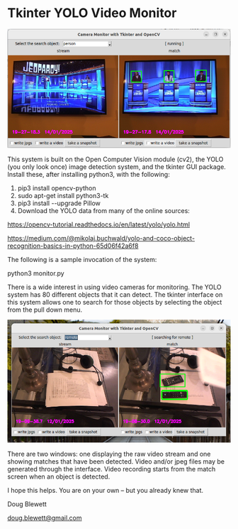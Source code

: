 # Tkinter YOLO Video Monitor

![alt text](https://github.com/blewett/monitor-tkinter-yolo/blob/main/jeopardy.png?raw=true)

This system is built on the Open Computer Vision module (cv2), the YOLO (you only look once) image detection system, and the  tkinter GUI package. Install these, after installing python3, with the following:

1. pip3 install opencv-python
2. sudo apt-get install python3-tk
3. pip3 install --upgrade Pillow
4. Download the YOLO data from many of the online sources:

https://opencv-tutorial.readthedocs.io/en/latest/yolo/yolo.html

https://medium.com/@mikolaj.buchwald/yolo-and-coco-object-recognition-basics-in-python-65d06f42a6f8

The following is a sample invocation of the system:

python3 monitor.py

There is a wide interest in using video cameras for monitoring.  The YOLO system has 80 different objects that it can detect.   The tkinter interface on this system allows one to search for those objects by selecting the object from the pull down menu.

![alt text](https://github.com/blewett/monitor-tkinter-yolo/blob/main/tkinter-yolo-opencv.png?raw=true)

There are two windows: one displaying the raw video stream and one showing matches that have been detected.  Video and/or jpeg files may be generated through the interface.  Video recording starts from the match screen when an object is detected.

I hope this helps.  You are on your own – but you already knew that.

Doug Blewett

doug.blewett@gmail.com
